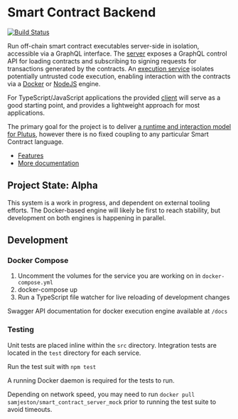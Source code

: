 # Smart Contract Backend

[![Build Status](http://13.238.211.79:8080/buildStatus/icon?job=smart-contract-backend%2Fdevelop)](http://13.238.211.79:8080/blue/organizations/jenkins/smart-contract-backend/)

Run off-chain smart contract executables server-side in isolation, accessible via a GraphQL interface. The [server](src/server/README.md) exposes a GraphQL control API for loading contracts and subscribing to signing requests for transactions generated by the contracts. An [execution service](src/execution_service/README.md) isolates potentially untrusted code execution, enabling interaction with the contracts via a [Docker](src/execution_service/infrastructure/execution_engines/DockerExecutionEngine.ts) or [NodeJS](src/execution_service/infrastructure/execution_engines/NodeJsExecutionEngine.ts) engine.

For TypeScript/JavaScript applications the provided [client](src/client/README.MD) will serve as a good starting point, and provides a lightweight approach for most applications.

The primary goal for the project is to deliver [a runtime and interaction model for Plutus](docs/Plutus_runtime_and_interaction_model.md), however there is no fixed coupling to any particular Smart Contract language.

 - [Features](features)
 - [More documentation](docs)

## Project State: Alpha
This system is a work in progress, and dependent on external tooling efforts. The Docker-based engine will likely be first to reach stability, but development on both engines is happening in parallel.

## Development

### Docker Compose
1. Uncomment the volumes for the service you are working on in `docker-compose.yml`
2. docker-compose up
3. Run a TypeScript file watcher for live reloading of development changes

Swagger API documentation for docker execution engine available at `/docs`

### Testing
Unit tests are placed inline within the `src` directory. Integration tests are located in the `test` directory for each service.

Run the test suit with `npm test`

A running Docker daemon is required for the tests to run.

Depending on network speed, you may need to run `docker pull samjeston/smart_contract_server_mock` prior to running the test suite to avoid timeouts.
